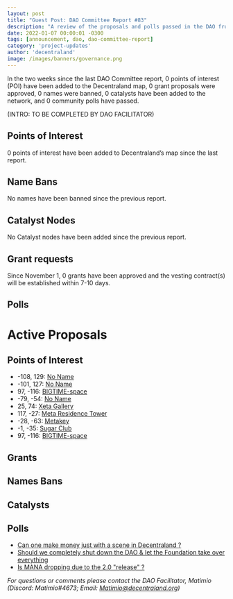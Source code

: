 ```yaml
---
layout: post
title: "Guest Post: DAO Committee Report #83"
description: "A review of the proposals and polls passed in the DAO from November 1 through November 15".
date: 2022-01-07 00:00:01 -0300
tags: [announcement, dao, dao-committee-report]
category: 'project-updates'
author: 'decentraland'
image: /images/banners/governance.png
---
```


In the two weeks since the last DAO Committee report, 0 points of interest (POI) have been added to the Decentraland map, 0 grant proposals were approved, 0 names were banned, 0 catalysts have been added to the network, and 0 community polls have passed.

(INTRO: TO BE COMPLETED BY DAO FACILITATOR)

## Points of Interest
0 points of interest have been added to Decentraland’s map since the last report.


## Name Bans

No names have been banned since the previous report.

## Catalyst Nodes
No Catalyst nodes have been added since the previous report.


## Grant requests
Since November 1, 0 grants have been approved and the vesting contract(s) will be established within 7-10 days.


## Polls


# Active Proposals

## Points of Interest

* -108, 129: [No Name](https://governance.decentraland.org/proposal/?id=6fe3e38a-26ed-4a5a-93b9-3da93c0fcec5)
* -101, 127: [No Name](https://governance.decentraland.org/proposal/?id=061d6e2e-b614-44e2-aea5-fb3bde33f4e9)
* 97, -116: [BIGTIME-space](https://governance.decentraland.org/proposal/?id=620431b8-8117-4602-83b8-694c88883250)
* -79, -54: [No Name](https://governance.decentraland.org/proposal/?id=1b3b3a28-2d75-4f47-ae7f-627b111c1323)
* 25, 74: [Xeta Gallery](https://governance.decentraland.org/proposal/?id=17cb9048-125e-4a42-a174-855ab817b1e6)
* 117, -27: [Meta Residence Tower](https://governance.decentraland.org/proposal/?id=6493236c-bc78-48e0-b697-fcab0bf82ddc)
* -28, -63: [Metakey](https://governance.decentraland.org/proposal/?id=3f648ce9-9a03-4b31-acd7-d3714dd026a5)
* -1, -35: [Sugar Club](https://governance.decentraland.org/proposal/?id=67d8cae1-fc55-4f68-a92e-d34a74a8d238)
* 97, -116: [BIGTIME-space](https://governance.decentraland.org/proposal/?id=d7da25af-201d-4456-bb41-66917ed1cc3e)

## Grants


## Names Bans


## Catalysts


## Polls

* [Can one make money just with a scene in Decentraland ?](https://governance.decentraland.org/proposal/?id=0d3d276e-b780-4eb3-8013-7e4e2c0e1b29)
* [Should we completely shut down the DAO &amp; let the Foundation take over everything](https://governance.decentraland.org/proposal/?id=95bf5058-8f27-49f2-8c62-fe10987da904)
* [Is MANA dropping due to the 2.0 &#34;release&#34; ?](https://governance.decentraland.org/proposal/?id=8ea46cb9-6931-48b3-84fc-b200837b0cd4)

*For questions or comments please contact the DAO Facilitator, Matimio (Discord: Matimio#4673; Email: [Matimio@decentraland.org](mailto:Matimio@decentraland.org))*